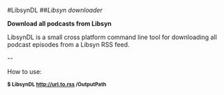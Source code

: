#LibsynDL
##<em>Libsyn downloader</em>

<strong>Download all podcasts from Libsyn</strong>

LibsynDL is a small cross platform command line tool for downloading all podcast episodes from a Libsyn RSS feed.

--

How to use:

<small><strong>$ LibsynDL http://url.to.rss /OutputPath</strong></small>